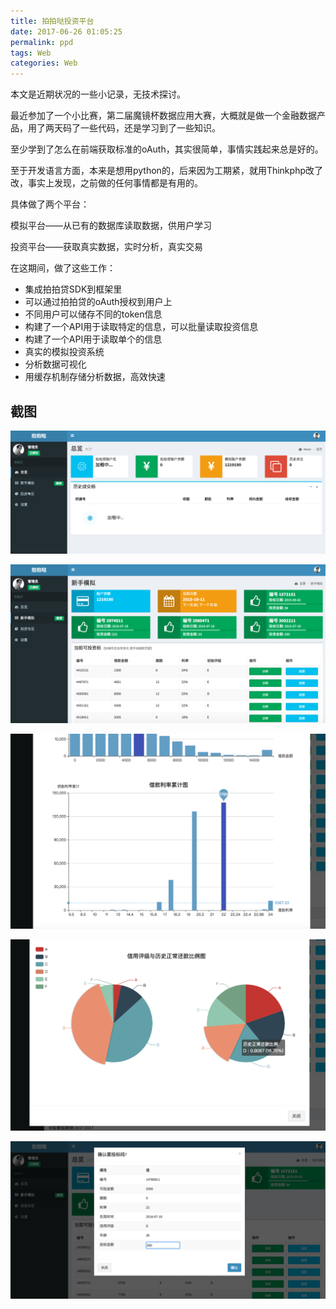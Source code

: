 ```yaml
---
title: 拍拍哒投资平台
date: 2017-06-26 01:05:25
permalink: ppd
tags: Web
categories: Web
---
```


本文是近期状况的一些小记录，无技术探讨。

最近参加了一个小比赛，第二届魔镜杯数据应用大赛，大概就是做一个金融数据产品，用了两天码了一些代码，还是学习到了一些知识。

至少学到了怎么在前端获取标准的oAuth，其实很简单，事情实践起来总是好的。

至于开发语言方面，本来是想用python的，后来因为工期紧，就用Thinkphp改了改，事实上发现，之前做的任何事情都是有用的。

具体做了两个平台：

模拟平台——从已有的数据库读取数据，供用户学习

投资平台——获取真实数据，实时分析，真实交易

在这期间，做了这些工作：

* 集成拍拍贷SDK到框架里
* 可以通过拍拍贷的oAuth授权到用户上
* 不同用户可以储存不同的token信息
* 构建了一个API用于读取特定的信息，可以批量读取投资信息
* 构建了一个API用于读取单个的信息
* 真实的模拟投资系统
* 分析数据可视化
* 用缓存机制存储分析数据，高效快速

## 截图

![](/content/images/ppd/1.png)

![](/content/images/ppd/2.png)

![](/content/images/ppd/3.png)

![](/content/images/ppd/4.png)

![](/content/images/ppd/5.png)

